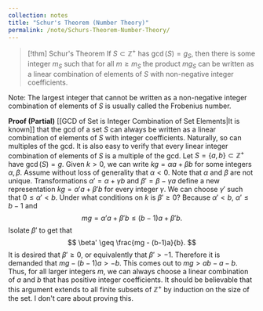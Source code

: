 ```yaml
---
collection: notes
title: "Schur's Theorem (Number Theory)"
permalink: /note/Schurs-Theorem-Number-Theory/
---
```

> [!thm] Schur's Theorem
> If $S \subset \mathbb{Z}^+$ has $\gcd(S) = g_S$, then there is some integer $m_S$ such that for all $m \geq m_S$ the product $mg_S$ can be written as a linear combination of elements of $S$ with non-negative integer coefficients.

Note: The largest integer that cannot be written as a non-negative integer combination of elements of $S$ is usually called the Frobenius number.

**Proof (Partial)**
[[GCD of Set is Integer Combination of Set Elements|It is known]] that the gcd of a set $S$ can always be written as a linear combination of elements of $S$ with integer coefficients. Naturally, so can multiples of the gcd.
It is also easy to verify that every linear integer combination of elements of $S$ is a multiple of the gcd. 
Let $S = \{a,b\} \subset \mathbb{Z}^+$ have $\gcd(S) = g$. Given $k > 0$, we can write $kg = \alpha a + \beta b$ for some integers $\alpha,\beta$. Assume without loss of generality that $\alpha < 0$.
Note that $\alpha$ and $\beta$ are not unique. Transformations $\alpha' = \alpha + \gamma b$ and $\beta' = \beta - \gamma a$ define a new representation $kg = \alpha'a + \beta'b$ for every integer $\gamma$.
We can choose $\gamma'$ such that $0 \leq \alpha' < b$. Under what conditions on $k$ is $\beta' \geq 0$?
Because $\alpha' < b$, $\alpha' \leq b-1$ and 
$$
mg = \alpha'a + \beta'b \leq (b-1)a + \beta'b.
$$
Isolate $\beta'$ to get that
$$
\beta' \geq \frac{mg - (b-1)a}{b}.
$$
It is desired that $\beta' \geq 0$, or equivalently that $\beta' > -1$. Therefore it is demanded that $mg - (b-1)a > -b$. This comes out to $mg > ab - a -b$. 
Thus, for all larger integers $m$, we can always choose a linear combination of $a$ and $b$ that has positive integer coefficients.
It should be believable that this argument extends to all finite subsets of $\mathbb{Z}^+$ by induction on the size of the set. I don't care about proving this. 